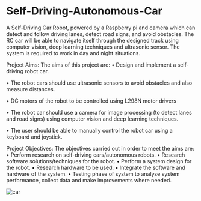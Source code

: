# Self-Driving-Autonomous-Car
A Self-Driving Car Robot, powered by a Raspberry pi and camera which can detect and follow driving lanes, detect road signs, and avoid obstacles. 
The RC car will be able to navigate itself through the designed track using computer vision, deep learning techniques and ultrasonic sensor. The system is required to work in day and night situations.

Project Aims:
The aims of this project are:
•	Design and implement a self-driving robot car.

•	The robot cars should use ultrasonic sensors to avoid obstacles and also measure distances.

•	DC motors of the robot to be controlled using L298N motor drivers 

•	The robot car should use a camera for image processing (to detect lanes and road signs) using computer vision and deep learning techniques.

•	The user should be able to manually control the robot car using a keyboard and joystick.


Project Objectives:
The objectives carried out in order to meet the aims are:
•	Perform research on self-driving cars/autonomous robots.
•	Research software solutions/techniques for the robot.
•	Perform a system design for the robot.
•	Research hardware to be used. 
•	Integrate the software and hardware of the system.
•	Testing phase of system to analyse system performance, collect data and make improvements where needed.

![car](https://user-images.githubusercontent.com/46611428/104960262-c992b400-59cb-11eb-952e-2b34319500c9.png)


